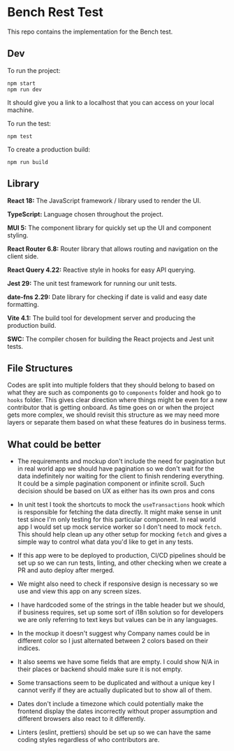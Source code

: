 # Bench Rest Test

This repo contains the implementation for the Bench test.

## Dev

To run the project:

```shell
npm start
npm run dev
```
It should give you a link to a localhost that you can access on your local machine.

To run the test:

```shell
npm test
```

To create a production build:

```shell
npm run build
```

## Library

**React 18:** The JavaScript framework / library used to render the UI.

**TypeScript:** Language chosen throughout the project.

**MUI 5:** The component library for quickly set up the UI and component styling.

**React Router 6.8:** Router library that allows routing and navigation on the client side.

**React Query 4.22:** Reactive style in hooks for easy API querying.

**Jest 29:** The unit test framework for running our unit tests.

**date-fns 2.29:** Date library for checking if date is valid and easy date formatting.

**Vite 4.1:** The build tool for development server and producing the production build.

**SWC:** The compiler chosen for building the React projects and Jest unit tests.

## File Structures

Codes are split into multiple folders that they should belong to based on what they are such as components go to `components` folder and hook go to `hooks` folder. This gives clear direction where things might be even for a new contributor that is getting onboard. As time goes on or when the project gets more complex, we should revisit this structure as we may need more layers or separate them based on what these features do in business terms.

## What could be better

* The requirements and mockup don't include the need for pagination but in real world app we should have pagination so we don't wait for the data indefinitely nor waiting for the client to finish rendering everything. It could be a simple pagination component or infinite scroll. Such decision should be based on UX as either has its own pros and cons

* In unit test I took the shortcuts to mock the `useTransactions` hook which is responsible for fetching the data directly. It might make sense in unit test since I'm only testing for this particular component. In real world app I would set up mock service worker so I don't need to mock `fetch`. This should help clean up any other setup for mocking `fetch` and gives a simple way to control what data you'd like to get in any tests.

* If this app were to be deployed to production, CI/CD pipelines should be set up so we can run tests, linting, and other checking when we create a PR and auto deploy after merged.

* We might also need to check if responsive design is necessary so we use and view this app on any screen sizes.

* I have hardcoded some of the strings in the table header but we should, if business requires, set up some sort of i18n solution so for developers we are only referring to text keys but values can be in any languages.

* In the mockup it doesn't suggest why Company names could be in different color so I just alternated between 2 colors based on their indices.

* It also seems we have some fields that are empty. I could show N/A in their places or backend should make sure it is not empty.

* Some transactions seem to be duplicated and without a unique key I cannot verify if they are actually duplicated but to show all of them.

* Dates don't include a timezone which could potentially make the frontend display the dates incorrectly without proper assumption and different browsers also react to it differently.

* Linters (eslint, prettiers) should be set up so we can have the same coding styles regardless of who contributors are.